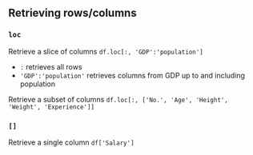 ## Retrieving rows/columns

### `loc`
Retrieve a slice of columns
`df.loc[:, 'GDP':'population']`
- `:` retrieves all rows
- `'GDP':'population'` retrieves columns from GDP up to and including population

Retrieve a subset of columns
`df.loc[:, ['No.', 'Age', 'Height', 'Weight', 'Experience']]`

### `[]`
Retrieve a single column
`df['Salary']`
